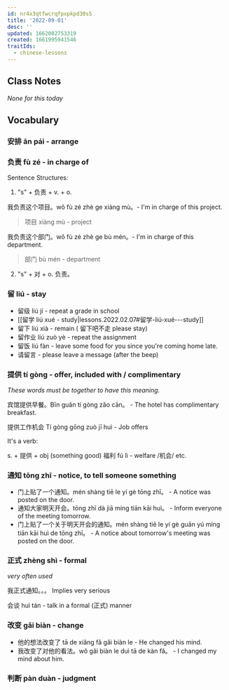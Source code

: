 ```yaml
---
id: nr4x3qtfwcrqfpxpkpd30s5
title: '2022-09-01'
desc: ''
updated: 1662002753319
created: 1661995941546
traitIds:
  - chinese-lessons
---
```


## Class Notes

_None for this today_

## Vocabulary

### 安排 ān pái - arrange

### 负责 fù zé - in charge of

Sentence Structures:

1. "s" + 负责 + v. + o.

我负责这个项目。wǒ fù zé zhè ge xiàng mù。- I'm in charge of this project.

> 项目 xiàng mù - project

我负责这个部门。wǒ fù zé zhè ge bù mén。- I'm in charge of this department.

> 部门 bù mén - department

2. "s" + 对 + o. 负责。

### 留 liú - stay

- 留级 liú jí - repeat a grade in school
- [[留学 liú xué - study|lessons.2022.02.07#留学-liú-xué---study]]
- 留下 liú xià - remain ( 留下吧不走 please stay)
- 留作业 liú zuò yè - repeat the assignment
- 留饭 liú fàn - leave some food for you since you're coming home late.
- 请留言 - please leave a message (after the beep)

### 提供 tí gòng - offer, included with / complimentary

_These words must be together to have this meaning._

宾馆提供早餐。Bīn guǎn tí gòng zǎo cān。 - The hotel has complimentary breakfast.

提供工作机会 Tí gòng gōng zuò jī huì - Job offers

It's a verb:

s. + 提供 + obj (something good) 福利 fú lì - welfare  /机会/ etc.

### 通知 tōng zhī - notice, to tell someone something

- 门上贴了一个通知。mén shàng tiē le yí gè tōng zhī。 - A notice was posted on the door.
- 通知大家明天开会。tōng zhī dà jiā míng tiān kāi huì。 - Inform everyone of the meeting tomorrow.
- 门上贴了一个关于明天开会的通知。mén shàng tiē le yí gè guān yú míng tiān kāi huì de tōng zhī。 - A notice about tomorrow's meeting was posted on the door.

### 正式 zhèng shì - formal

_very often used_

我正式通知。。。 Implies very serious

会谈 huì tán - talk in a formal (正式) manner

### 改变 gǎi biàn - change

- 他的想法改变了 tā de xiǎng fǎ gǎi biàn le - He changed his mind.
- 我改变了对他的看法。wǒ gǎi biàn le duì tā de kàn fǎ。 - I changed my mind about him.

### 判断 pàn duàn - judgment

